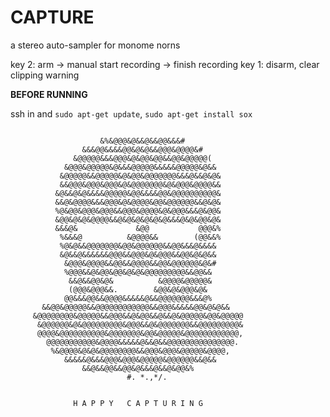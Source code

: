 # CAPTURE

a stereo auto-sampler for monome norns

key 2: arm -> manual start recording -> finish recording
key 1: disarm, clear clipping warning

**BEFORE RUNNING**

ssh in and `sudo apt-get update`, `sudo apt-get install sox`
                                                                
```                                                               
                                                     
                    &%&@@@&@&&@&&@@&&&#              
                &&&@@&&&&@@&@&@&&@@@&@@@@&#          
              &@@@@@&&&@@@&@&@@&@@&&@@&@@@@@(        
            &@@@&@@@@@&@&&&@@@@@&&&&&@@@@@&@&&       
           &@@@@@&&@@@@@&@&@@&@@@@@@@&&&@&&@&@&      
           &&@@@&@@@&@@@&@&@@@@@@@&@&@@@&@@@@&&      
          &@&&@&@&&&&@@@@@&@@&&&&@@&@@@@@@@@@@&      
          &&@&@@@@&&&@@@&@&@@@@&@@&@@@@@@&&@&@&      
          %@&@@&@@@&@@@&&@@@&@@@@&@&@@@&&&@&@@&      
          &@@&@&@&@@@@&&@&@&@&@&@&@&&&@&@&@@&@&      
          &&&@&             &@@           @@@&%      
           %&&&@          &@@@@&&        (@@&&%      
           %@&@&&@@@@@@@&@@&@@@@@@&&@@&&&@&&&&       
           &@&&@&&&&&&@@@&&@@@&@&@@@&&@@&@&@&&       
            &@@@&@@@@&&@@&&@@@@&&@@&@@@@@@&@&#       
            %@@@&&@&@@&@@&@&@&@@@@@@@@@&&@@&&        
             &&@&&@@&@&          &@@@@&@@@@@&        
             (@@@&@@@&&.        &@@&@&@@@&@&         
            @@&&&@@&&@@@@&&&&&@&&@@@@@@@&&&@%        
       &&@@&@@@@@&&@@@@@@@@@@@@&&@@@&&&&&@@&@&@&&    
     &@@@@@@@@&@@@@@&&@@@&&@&@@&&@&&@&@@@@@&@@&@@@@@ 
      &@@@@@@&@&@@@@@@@@@&@@@&&@&@@@@@@@&&@@@@@@@@@& 
      @@@@&@@@@@@@@@@&@@@@@@@&@@&@@@@@&@@@@@@@@@@@@, 
        @@@@@@@@@@@&@@@@&&&&&@&&@&&@@@@@@@@@@@@@@@.  
         %&@@@@&@&@&@@@@@@@@&&@@@&@@@&@@@@@&@@@@,    
            &&&&&@&&&@@@&@@@&@@@@@&@@@@@@&&@&&       
                &&@&&@@&&@@&@&&&@&&@&@@&%            
                          #. *.,*/.     
    

              H A P P Y   C A P T U R I N G

```